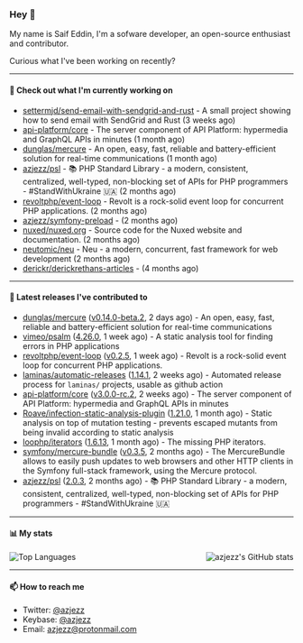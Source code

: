 ### Hey 👋

My name is Saif Eddin, I'm a sofware developer, an open-source enthusiast and contributor.

Curious what I've been working on recently?

---

#### 👷 Check out what I'm currently working on

- [settermjd/send-email-with-sendgrid-and-rust](https://github.com/settermjd/send-email-with-sendgrid-and-rust) - A small project showing how to send email with SendGrid and Rust (3 weeks ago)
- [api-platform/core](https://github.com/api-platform/core) - The server component of API Platform: hypermedia and GraphQL APIs in minutes (1 month ago)
- [dunglas/mercure](https://github.com/dunglas/mercure) - An open, easy, fast, reliable and battery-efficient solution for real-time communications (1 month ago)
- [azjezz/psl](https://github.com/azjezz/psl) - 📚 PHP Standard Library - a modern, consistent, centralized, well-typed, non-blocking set of APIs for PHP programmers - #StandWithUkraine 🇺🇦 (2 months ago)
- [revoltphp/event-loop](https://github.com/revoltphp/event-loop) - Revolt is a rock-solid event loop for concurrent PHP applications. (2 months ago)
- [azjezz/symfony-preload](https://github.com/azjezz/symfony-preload) -  (2 months ago)
- [nuxed/nuxed.org](https://github.com/nuxed/nuxed.org) - Source code for the Nuxed website and documentation. (2 months ago)
- [neutomic/neu](https://github.com/neutomic/neu) - Neu - a modern, concurrent, fast framework for web development (2 months ago)
- [derickr/derickrethans-articles](https://github.com/derickr/derickrethans-articles) -  (4 months ago)

---

#### 🔭 Latest releases I've contributed to

- [dunglas/mercure](https://github.com/dunglas/mercure) ([v0.14.0-beta.2](https://github.com/dunglas/mercure/releases/tag/v0.14.0-beta.2), 2 days ago) - An open, easy, fast, reliable and battery-efficient solution for real-time communications
- [vimeo/psalm](https://github.com/vimeo/psalm) ([4.26.0](https://github.com/vimeo/psalm/releases/tag/4.26.0), 1 week ago) - A static analysis tool for finding errors in PHP applications
- [revoltphp/event-loop](https://github.com/revoltphp/event-loop) ([v0.2.5](https://github.com/revoltphp/event-loop/releases/tag/v0.2.5), 1 week ago) - Revolt is a rock-solid event loop for concurrent PHP applications.
- [laminas/automatic-releases](https://github.com/laminas/automatic-releases) ([1.14.1](https://github.com/laminas/automatic-releases/releases/tag/1.14.1), 2 weeks ago) - Automated release process for `laminas/` projects, usable as github action
- [api-platform/core](https://github.com/api-platform/core) ([v3.0.0-rc.2](https://github.com/api-platform/core/releases/tag/v3.0.0-rc.2), 2 weeks ago) - The server component of API Platform: hypermedia and GraphQL APIs in minutes
- [Roave/infection-static-analysis-plugin](https://github.com/Roave/infection-static-analysis-plugin) ([1.21.0](https://github.com/Roave/infection-static-analysis-plugin/releases/tag/1.21.0), 1 month ago) - Static analysis on top of mutation testing - prevents escaped mutants from being invalid according to static analysis
- [loophp/iterators](https://github.com/loophp/iterators) ([1.6.13](https://github.com/loophp/iterators/releases/tag/1.6.13), 1 month ago) - The missing PHP iterators.
- [symfony/mercure-bundle](https://github.com/symfony/mercure-bundle) ([v0.3.5](https://github.com/symfony/mercure-bundle/releases/tag/v0.3.5), 2 months ago) - The MercureBundle allows to easily push updates to web browsers and other HTTP clients in the Symfony full-stack framework, using the Mercure protocol.
- [azjezz/psl](https://github.com/azjezz/psl) ([2.0.3](https://github.com/azjezz/psl/releases/tag/2.0.3), 2 months ago) - 📚 PHP Standard Library - a modern, consistent, centralized, well-typed, non-blocking set of APIs for PHP programmers - #StandWithUkraine 🇺🇦

---

#### 📊 My stats

<img align="right" alt="azjezz's GitHub stats" src="https://github-readme-stats.vercel.app/api?username=azjezz&count_private=1&show_icons=true&" />

![Top Languages](https://github-readme-stats.vercel.app/api/top-langs/?username=azjezz)

---

#### 📫 How to reach me

- Twitter: [@azjezz](https://twitter.com/azjezz)
- Keybase: [@azjezz](https://keybase.io/azjezz)
- Email: [azjezz@protonmail.com](mailto://azjezz@protonmail.com)
